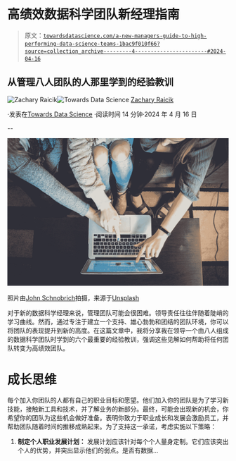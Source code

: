 # 高绩效数据科学团队新经理指南

> 原文：[`towardsdatascience.com/a-new-managers-guide-to-high-performing-data-science-teams-1bac9f010f66?source=collection_archive---------4-----------------------#2024-04-16`](https://towardsdatascience.com/a-new-managers-guide-to-high-performing-data-science-teams-1bac9f010f66?source=collection_archive---------4-----------------------#2024-04-16)

## 从管理八人团队的人那里学到的经验教训

[](https://medium.com/@raicik.zach?source=post_page---byline--1bac9f010f66--------------------------------)![Zachary Raicik](https://medium.com/@raicik.zach?source=post_page---byline--1bac9f010f66--------------------------------)[](https://towardsdatascience.com/?source=post_page---byline--1bac9f010f66--------------------------------)![Towards Data Science](https://towardsdatascience.com/?source=post_page---byline--1bac9f010f66--------------------------------) [Zachary Raicik](https://medium.com/@raicik.zach?source=post_page---byline--1bac9f010f66--------------------------------)

·发表在[Towards Data Science](https://towardsdatascience.com/?source=post_page---byline--1bac9f010f66--------------------------------) ·阅读时间 14 分钟·2024 年 4 月 16 日

--

![](img/5c5b90f78f3914daa88f909e48ee9f53.png)

照片由[John Schnobrich](https://unsplash.com/@johnishappysometimes?utm_source=medium&utm_medium=referral)拍摄，来源于[Unsplash](https://unsplash.com/?utm_source=medium&utm_medium=referral)

对于新的数据科学经理来说，管理团队可能会很困难。领导责任往往伴随着陡峭的学习曲线。然而，通过专注于建立一个支持、雄心勃勃和团结的团队环境，你可以将团队的表现提升到新的高度。在这篇文章中，我将分享我在领导一个由八人组成的数据科学团队时学到的六个最重要的经验教训，强调这些见解如何帮助将任何团队转变为高绩效团队。

# 成长思维

每个加入你团队的人都有自己的职业目标和愿望。他们加入你的团队是为了学习新技能，接触新工具和技术，并了解业务的新部分。最终，可能会出现新的机会，你希望你的团队为这些机会做好准备。表明你致力于职业成长和发展会激励员工，并帮助团队随着时间的推移成熟起来。为了支持这一承诺，考虑实施以下策略：

1.  **制定个人职业发展计划：** 发展计划应该针对每个个人量身定制。它们应该突出个人的优势，并突出显示他们的弱点。是否有数据...
